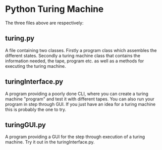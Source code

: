 # Python Turing Machine
The three files above are respectively:

## turing.py 
A file containing two classes.
Firstly a program class which assembles the different states.
Secondly a turing machine class that contains the information needed, the tape, program etc.
as well as a methods for executing the turing machine. 

## turingInterface.py
A program providing a poorly done CLI, where you can create a turing machine "program" and test it with different tapes.
You can also run your program in step through GUI.
If you just have an idea for a turing machine this is probably the one to try.

## turingGUI.py
A program providing a GUI for the step through execution of a turing machine.
Try it out in the turingInterface.py.
